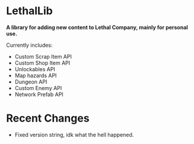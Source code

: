 # LethalLib  
**A library for adding new content to Lethal Company, mainly for personal use.**
  
Currently includes:   
- Custom Scrap Item API  
- Custom Shop Item API  
- Unlockables API  
- Map hazards API
- Dungeon API
- Custom Enemy API  
- Network Prefab API  

# Recent Changes 
  
- Fixed version string, idk what the hell happened.